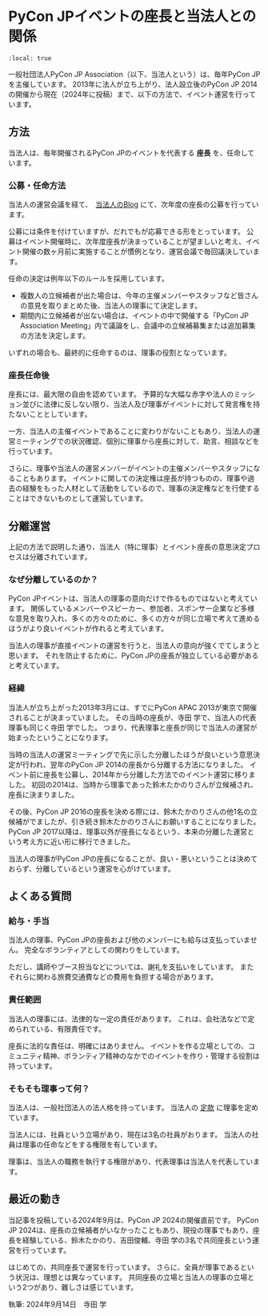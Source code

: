 # PyCon JPイベントの座長と当法人との関係

```{contents}
:local: true
```

一般社団法人PyCon JP Association（以下、当法人という）は、毎年PyCon JPを主催しています。
2013年に法人が立ち上がり、法人設立後のPyCon JP 2014の開催から現在（2024年に投稿）まで、以下の方法で、イベント運営を行っています。


## 方法

当法人は、毎年開催されるPyCon JPのイベントを代表する **座長** を、任命しています。

### 公募・任命方法

当法人の運営会議を経て、　[当法人のBlog](https://pyconjp.blogspot.com/) にて、次年度の座長の公募を行っています。

公募には条件を付けていますが、だれでもが応募できる形をとっています。
公募はイベント開催時に、次年度座長が決まっていることが望ましいと考え、イベント開催の数ヶ月前に実施することが慣例となり、運営会議で毎回議決しています。

任命の決定は例年以下のルールを採用しています。

- 複数人の立候補者が出た場合は、今年の主催メンバーやスタッフなど皆さんの意見を取りまとめた後、当法人の理事にて決定します。
- 期間内に立候補者が出ない場合は、イベントの中で開催する「PyCon JP Association Meeting」内で議論をし、会議中の立候補募集または追加募集の方法を決定します。 

いずれの場合も、最終的に任命するのは、理事の役割となっています。

### 座長任命後

座長には、最大限の自由を認めています。
予算的な大幅な赤字や法人のミッション並びに法律に反しない限り、当法人及び理事がイベントに対して発言権を持たないこととしています。

一方、当法人の主催イベントであることに変わりがないこともあり、当法人の運営ミーティングでの状況確認、個別に理事から座長に対して、助言、相談などを行っています。

さらに、理事や当法人の運営メンバーがイベントの主催メンバーやスタッフになることもあります。
イベントに関しての決定権は座長が持つものの、理事や過去の経験をもった人材として活動をしているので、理事の決定権などを行使することはできないものとして運営しています。


## 分離運営

上記の方法で説明した通り、当法人（特に理事）とイベント座長の意思決定プロセスは分離されています。

### なぜ分離しているのか？

PyCon JPイベントは、当法人の理事の意向だけで作るものではないと考えています。
関係しているメンバーやスピーカー、参加者、スポンサー企業など多様な意見を取り入れ、多くの方々のために、多くの方々が同じ立場で考えて進めるほうがより良いイベントが作れると考えています。

当法人の理事が直接イベントの運営を行うと、当法人の意向が強くでてしまうと思います。
それを防止するために、PyCon JPの座長が独立している必要があると考えています。

### 経緯

当法人が立ち上がった2013年3月には、すでにPyCon APAC 2013が東京で開催されることが決まっていました。
その当時の座長が、寺田 学で、当法人の代表理事も同じく寺田 学でした。
つまり、代表理事と座長が同じで当法人の運営が始まったということになります。

当時の当法人の運営ミーティングで先に示した分離したほうが良いという意思決定が行われ、翌年のPyCon JP 2014の座長から分離する方法になりました。
イベント前に座長を公募し、2014年から分離した方法でのイベント運営に移りました。
初回の2014は、当時から理事であった鈴木たかのりさんが立候補され、座長に決まりました。

その後、PyCon JP 2016の座長を決める際には、鈴木たかのりさんの他1名の立候補がでましたが、引き続き鈴木たかのりさんにお願いすることになりました。
PyCon JP 2017以降は、理事以外が座長になるという、本来の分離した運営という考え方に近い形に移行できました。

当法人の理事がPyCon JPの座長になることが、良い・悪いということは決めておらず、分離しているという運営を心がけています。


## よくある質問

### 給与・手当

当法人の理事、PyCon JPの座長および他のメンバーにも給与は支払っていません。
完全なボランティアとしての関わりをしています。

ただし、講師やブース担当などについては、謝礼を支払いをしています。
またそれらに関わる旅費交通費などの費用を負担する場合があります。

### 責任範囲

当法人の理事には、法律的な一定の責任があります。
これは、会社法などで定められている、有限責任です。

座長に法的な責任は、明確にはありません。
イベントを作る立場としての、コミュニティ精神、ボランティア精神のなかでのイベントを作り・管理する役割は持っています。


### そもそも理事って何？

当法人は、一般社団法人の法人格を持っています。
当法人の [定款](/committee/contract.html) に理事を定めています。

当法人には、社員という立場があり、現在は3名の社員がおります。
当法人の社員は理事の任命などをする権限を有しています。

理事は、当法人の職務を執行する権限があり、代表理事は当法人を代表しています。


## 最近の動き

当記事を投稿している2024年9月は、PyCon JP 2024の開催直前です。
PyCon JP 2024は、座長の立候補者がいなかったこともあり、現役の理事でもあり、座長を経験している、鈴木たかのり、吉田俊輔、寺田 学の3名で共同座長という運営を行っています。

はじめての、共同座長で運営を行っています。
さらに、全員が理事であるという状況は、理想とは異なっています。
共同座長の立場と当法人の理事の立場という2つがあり、難しさは感じています。


執筆: 2024年9月14日　寺田 学

